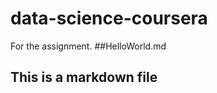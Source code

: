 data-science-coursera
=====================

For the assignment.
##HelloWorld.md
## This is a markdown file

